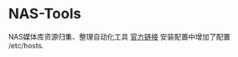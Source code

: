 # NAS-Tools

NAS媒体库资源归集、整理自动化工具 [官方链接](https://hub.docker.com/r/jxxghp/nas-tools)
安装配置中增加了配置 /etc/hosts.